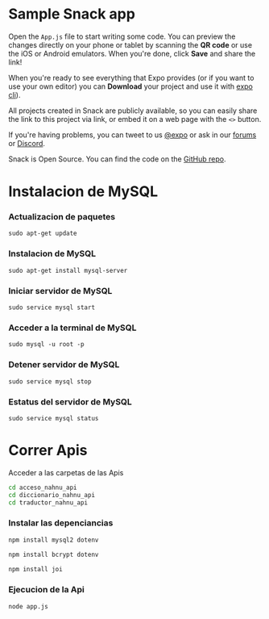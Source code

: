 # Sample Snack app

Open the `App.js` file to start writing some code. You can preview the changes directly on your phone or tablet by scanning the **QR code** or use the iOS or Android emulators. When you're done, click **Save** and share the link!

When you're ready to see everything that Expo provides (or if you want to use your own editor) you can **Download** your project and use it with [expo cli](https://docs.expo.dev/get-started/installation/#expo-cli)).

All projects created in Snack are publicly available, so you can easily share the link to this project via link, or embed it on a web page with the `<>` button.

If you're having problems, you can tweet to us [@expo](https://twitter.com/expo) or ask in our [forums](https://forums.expo.dev/c/expo-dev-tools/61) or [Discord](https://chat.expo.dev/).

Snack is Open Source. You can find the code on the [GitHub repo](https://github.com/expo/snack).


# Instalacion de MySQL

### Actualizacion de paquetes
```
sudo apt-get update
```

### Instalacion de MySQL
```
sudo apt-get install mysql-server
```

### Iniciar servidor de MySQL
```
sudo service mysql start
```

### Acceder a la terminal de MySQL
```
sudo mysql -u root -p
```

### Detener servidor de MySQL
```
sudo service mysql stop
```

### Estatus del servidor de MySQL
```
sudo service mysql status
```

# Correr Apis

Acceder a las carpetas de las Apis

```bash
cd acceso_nahnu_api
cd diccionario_nahnu_api
cd traductor_nahnu_api
```

### Instalar las depenciancias

```bash
npm install mysql2 dotenv
```
```bash
npm install bcrypt dotenv
```
```bash
npm install joi
```

### Ejecucion de la Api
```bash
node app.js
```